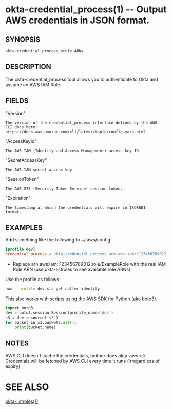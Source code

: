# okta-credential_process(1) -- Output AWS credentials in JSON format.

## SYNOPSIS

    okta-credential_process <role ARN>

## DESCRIPTION

The okta-credential_process tool allows you to authenticate to Okta and
assume an AWS IAM Role.

## FIELDS

  "Version"

    The version of the credential_process interface defined by the AWS
    CLI docs here:
    https://docs.aws.amazon.com/cli/latest/topic/config-vars.html

  "AccessKeyId"
  
    The AWS IAM (Identity and Access Management) access key ID.
    
  "SecretAccessKey"
  
    The AWS IAM secret access key.
    
  "SessionToken"
  
    The AWS STS (Security Token Service) session token.
    
  "Expiration"
  
    The timestamp at which the credentials will expire in ISO8601
    format. 

## EXAMPLES

Add something like the following to ~/.aws/config:
```ini
[profile dev]
credential_process = okta-credential_process arn:aws:iam::123456789012:role/ExampleRole
```
* Replace arn:aws:iam::123456789012:role/ExampleRole with the real IAM
  Role ARN (use okta-listroles to see available role ARNs)

Use the profile as follows:
```bash
aws --profile dev sts get-caller-identity
```

This also works with scripts using the AWS SDK for Python (aka boto3).

```python
import boto3
dev = boto3.session.Session(profile_name='dev')
s3 = dev.resource('s3')
for bucket in s3.buckets.all():
    print(bucket.name)
```

## NOTES

AWS CLI doesn't cache the credentials, neither does okta-aws-cli.
Credentials will be fetched by AWS CLI every time it runs (irregardless
of expiry)

# SEE ALSO

[okta-listroles(1)](okta-listroles.1.md)
